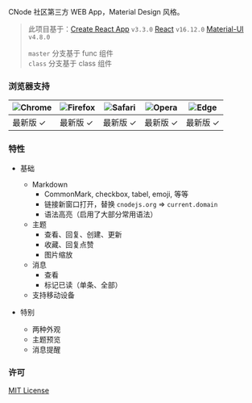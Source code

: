 CNode 社区第三方 WEB App，Material Design 风格。

> 此项目基于：[Create React App](https://github.com/facebook/create-react-app) `v3.3.0` [React](https://github.com/facebook/react/) `v16.12.0` [Material-UI](https://github.com/mui-org/material-ui) `v4.8.0`  
>
> `master` 分支基于 func 组件  
> `class` 分支基于 class 组件

### 浏览器支持
| ![Chrome](https://raw.github.com/alrra/browser-logos/master/src/chrome/chrome_48x48.png) | ![Firefox](https://raw.github.com/alrra/browser-logos/master/src/firefox/firefox_48x48.png) | ![Safari](https://raw.github.com/alrra/browser-logos/master/src/safari/safari_48x48.png) | ![Opera](https://raw.github.com/alrra/browser-logos/master/src/opera/opera_48x48.png) | ![Edge](https://raw.github.com/alrra/browser-logos/master/src/edge/edge_48x48.png) |
| --- | --- | --- | --- | --- |
| 最新版 ✓ | 最新版 ✓ | 最新版 ✓ | 最新版 ✓ | 最新版 ✓ |

### 特性
- 基础
  - Markdown
    - CommonMark, checkbox, tabel, emoji, 等等
    - 链接新窗口打开，替换 `cnodejs.org` => `current.domain`
    - 语法高亮（启用了大部分常用语法）
  - 主题
    - 查看、回复、创建、更新
    - 收藏、回复点赞
    - 图片缩放
  - 消息
    - 查看
    - 标记已读（单条、全部）
  - 支持移动设备

- 特别
  - 两种外观
  - 主题预览
  - 消息提醒

### 许可
[MIT License](https://opensource.org/licenses/MIT)
